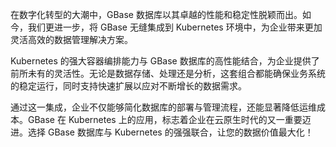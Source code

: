 在数字化转型的大潮中，GBase 数据库以其卓越的性能和稳定性脱颖而出。如今，我们更进一步，将 GBase 无缝集成到 Kubernetes 环境中，为企业带来更加灵活高效的数据管理解决方案。

Kubernetes 的强大容器编排能力与 GBase 数据库的高性能结合，为企业提供了前所未有的灵活性。无论是数据存储、处理还是分析，这套组合都能确保业务系统的稳定运行，同时支持快速扩展以应对不断增长的数据需求。

通过这一集成，企业不仅能够简化数据库的部署与管理流程，还能显著降低运维成本。GBase 在 Kubernetes 上的应用，标志着企业在云原生时代的又一重要迈进。选择 GBase 数据库与 Kubernetes 的强强联合，让您的数据价值最大化！